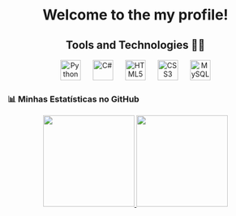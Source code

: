 <div align="center"><h1>Welcome to the my profile!</h1></div>

<div align="center">
  <h2>Tools and Technologies 👨‍💻</h2>
  <img src="https://cdn.jsdelivr.net/gh/devicons/devicon/icons/python/python-original.svg" height="40" alt="Python" style="margin: 0 10px;" />
  <img src="https://cdn.jsdelivr.net/gh/devicons/devicon/icons/csharp/csharp-original.svg" height="40" alt="C#" style="margin: 0 10px;" />
  <img src="https://cdn.jsdelivr.net/gh/devicons/devicon/icons/html5/html5-original.svg" height="40" alt="HTML5" style="margin: 0 10px;" />
  <img src="https://cdn.jsdelivr.net/gh/devicons/devicon/icons/css3/css3-original.svg" height="40" alt="CSS3" style="margin: 0 10px;" />
  <img src="https://cdn.jsdelivr.net/gh/devicons/devicon/icons/mysql/mysql-original.svg" height="40" alt="MySQL" style="margin: 0 10px;" />
</div>

### 📊 Minhas Estatísticas no GitHub

<div align="center">
  <a href="https://github.com/SEU-USERNAME-AQUI">
  <img height="180em" src="https://github-readme-stats.vercel.app/api?username=SEU-USERNAME-AQUI&show_icons=true&theme=dracula&include_all_commits=true&count_private=true"/>
  <img height="180em" src="https://github-readme-stats.vercel.app/api/top-langs/?username=SEU-USERNAME-AQUI&layout=compact&langs_count=7&theme=dracula"/>
</div>


